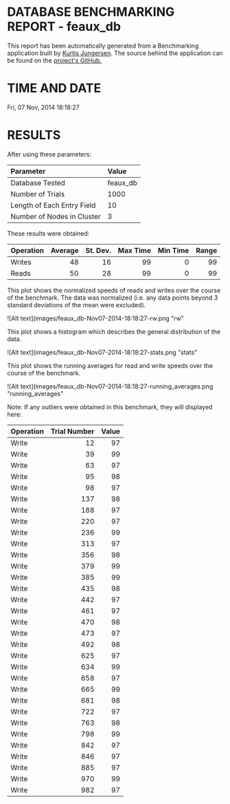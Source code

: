 DATABASE BENCHMARKING REPORT - feaux_db
=========================================

This report has been automatically generated from a Benchmarking application
built by [Kurtis Jungersen](http://kmjungersen.com).  The source behind the application can be found on the [project's GitHub.](https://github.com/kmjungersen/DB-Benchmarking)

TIME AND DATE
=============

Fri, 07 Nov, 2014 18:18:27


RESULTS
=======

After using these parameters:

| Parameter                  | Value    |
|:---------------------------|:---------|
| Database Tested            | feaux_db |
| Number of Trials           | 1000     |
| Length of Each Entry Field | 10       |
| Number of Nodes in Cluster | 3        |

These results were obtained:

| Operation   |   Average |   St. Dev. |   Max Time |   Min Time |   Range |
|:------------|----------:|-----------:|-----------:|-----------:|--------:|
| Writes      |        48 |         16 |         99 |          0 |      99 |
| Reads       |        50 |         28 |         99 |          0 |      99 |

This plot shows the normalized speeds of reads and writes over the course of the benchmark.  The data was normalized (i.e. any data points beyond 3 standard deviations of the mean were excluded).

![Alt text](images/feaux_db-Nov07-2014-18:18:27-rw.png "rw"

This plot shows a histogram which describes the general distribution of the data.

![Alt text](images/feaux_db-Nov07-2014-18:18:27-stats.png "stats"

This plot shows the running averages for read and write speeds over the course of the benchmark.

![Alt text](images/feaux_db-Nov07-2014-18:18:27-running_averages.png "running_averages"

Note: If any outliers were obtained in this benchmark, they will displayed here:

| Operation   |   Trial Number |   Value |
|:------------|---------------:|--------:|
| Write       |             12 |      97 |
| Write       |             39 |      99 |
| Write       |             63 |      97 |
| Write       |             95 |      98 |
| Write       |             98 |      97 |
| Write       |            137 |      98 |
| Write       |            188 |      97 |
| Write       |            220 |      97 |
| Write       |            236 |      99 |
| Write       |            313 |      97 |
| Write       |            356 |      98 |
| Write       |            379 |      99 |
| Write       |            385 |      99 |
| Write       |            435 |      98 |
| Write       |            442 |      97 |
| Write       |            461 |      97 |
| Write       |            470 |      98 |
| Write       |            473 |      97 |
| Write       |            492 |      98 |
| Write       |            625 |      97 |
| Write       |            634 |      99 |
| Write       |            658 |      97 |
| Write       |            665 |      99 |
| Write       |            681 |      98 |
| Write       |            722 |      97 |
| Write       |            763 |      98 |
| Write       |            798 |      99 |
| Write       |            842 |      97 |
| Write       |            846 |      97 |
| Write       |            885 |      97 |
| Write       |            970 |      99 |
| Write       |            982 |      97 |